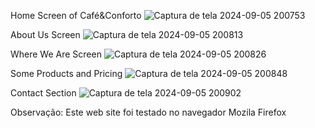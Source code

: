 Home Screen of Café&Conforto
![Captura de tela 2024-09-05 200753](https://github.com/user-attachments/assets/c945ccf7-67ba-4124-8529-7f84c4cd6942)

About Us Screen
![Captura de tela 2024-09-05 200813](https://github.com/user-attachments/assets/45d875c1-d37f-412b-8d29-185eac6fbacf)

Where We Are Screen
![Captura de tela 2024-09-05 200826](https://github.com/user-attachments/assets/46bad8a8-f9f5-4ca9-95f8-8265f736c227)

Some Products and Pricing
![Captura de tela 2024-09-05 200848](https://github.com/user-attachments/assets/e8f53a31-bd78-4139-b933-49c27bfefcf7)

Contact Section
![Captura de tela 2024-09-05 200902](https://github.com/user-attachments/assets/91165318-fc27-42df-b76b-b1582a11ecc7)

Observação: Este web site foi testado no navegador Mozila Firefox

